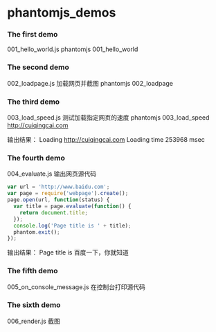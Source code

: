 # phantomjs_demos

### The first demo
001_hello_world.js
phantomjs 001_hello_world

### The second demo
002_loadpage.js 加载网页并截图
phantomjs 002_loadpage

### The third demo
003_load_speed.js 测试加载指定网页的速度
phantomjs 003_load_speed http://cuiqingcai.com

输出结果：
Loading http://cuiqingcai.com
Loading time 253968 msec

### The fourth demo
004_evaluate.js 输出网页源代码

```js
var url = 'http://www.baidu.com';
var page = require('webpage').create();
page.open(url, function(status) {
  var title = page.evaluate(function() {
    return document.title;
  });
  console.log('Page title is ' + title);
  phantom.exit();
});
```

输出结果：
Page title is 百度一下，你就知道

### The fifth demo 
005_on_console_message.js 在控制台打印源代码

### The sixth demo
006_render.js 截图